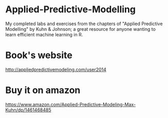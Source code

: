 # Applied-Predictive-Modelling
My completed labs and exercises from the chapters of "Applied Predictive Modelling" by Kuhn & Johnson; a great resource for anyone wanting to learn efficient machine learning in R.

# Book's website
http://appliedpredictivemodeling.com/user2014

# Buy it on amazon
https://www.amazon.com/Applied-Predictive-Modeling-Max-Kuhn/dp/1461468485
